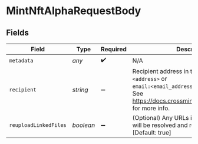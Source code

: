 # MintNftAlphaRequestBody


## Fields

| Field                                                                                                                                                         | Type                                                                                                                                                          | Required                                                                                                                                                      | Description                                                                                                                                                   |
| ------------------------------------------------------------------------------------------------------------------------------------------------------------- | ------------------------------------------------------------------------------------------------------------------------------------------------------------- | ------------------------------------------------------------------------------------------------------------------------------------------------------------- | ------------------------------------------------------------------------------------------------------------------------------------------------------------- |
| `metadata`                                                                                                                                                    | *any*                                                                                                                                                         | :heavy_check_mark:                                                                                                                                            | N/A                                                                                                                                                           |
| `recipient`                                                                                                                                                   | *string*                                                                                                                                                      | :heavy_minus_sign:                                                                                                                                            | Recipient address in the format of `<chain>:<address>` or <br> `email:<email_address>:<chain>`.<br/>See https://docs.crossmint.com/docs/recipients for more info. |
| `reuploadLinkedFiles`                                                                                                                                         | *boolean*                                                                                                                                                     | :heavy_minus_sign:                                                                                                                                            | (Optional) Any URLs in the metadata object will be resolved and reuploaded to IPFS [Default: true]                                                            |